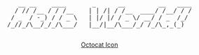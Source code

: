 <div align="center">
<pre>
   __ __    ____       _      __         __   ____
  / // /__ / / /__    | | /| / /__  ____/ /__/ / /
 / _  / -_) / / _ \   | |/ |/ / _ \/ __/ / _  /_/ 
/_//_/\__/_/_/\___/   |__/|__/\___/_/ /_/\_,_(_)  
                                                  
</pre>

[Octocat Icon](octocat.png)
</div>



